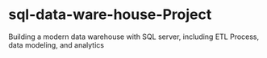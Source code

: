 # sql-data-ware-house-Project
Building a modern data warehouse with SQL server, including ETL Process, data modeling, and analytics
